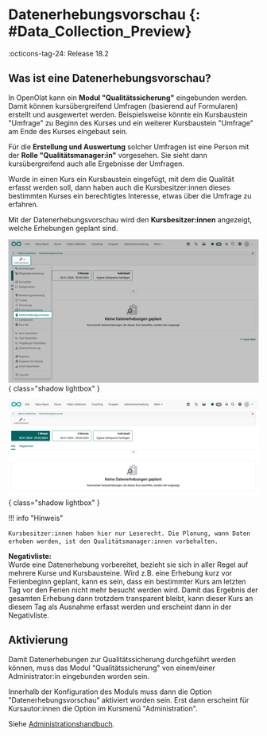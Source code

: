 # Datenerhebungsvorschau {: #Data_Collection_Preview}

:octicons-tag-24: Release 18.2


## Was ist eine Datenerhebungsvorschau?

In OpenOlat kann ein **Modul "Qualitätssicherung"** eingebunden werden. Damit können kursübergreifend Umfragen (basierend auf Formularen) erstellt und ausgewertet werden. Beispielsweise könnte ein Kursbaustein "Umfrage" zu Beginn des Kurses und ein weiterer Kursbaustein "Umfrage" am Ende des Kurses eingebaut sein.

Für die **Erstellung und Auswertung** solcher Umfragen ist eine Person mit der **Rolle "Qualitätsmanager:in"** vorgesehen. Sie sieht dann kursübergreifend auch alle Ergebnisse der Umfragen.

Wurde in einen Kurs ein Kursbaustein eingefügt, mit dem die Qualität erfasst werden soll, dann haben auch die  Kursbesitzer:innen dieses bestimmten Kurses ein berechtigtes Interesse, etwas über die Umfrage zu erfahren.

Mit der Datenerhebungsvorschau wird den **Kursbesitzer:innen** angezeigt, welche Erhebungen geplant sind.

![data_collection_preview_menu_v1_de.png](assets/data_collection_preview_menu_v1_de.png){ class="shadow lightbox" }

![data_collection_preview_v1_de.png](assets/data_collection_preview_v1_de.png){ class="shadow lightbox" }

!!! info "Hinweis"
      
    Kursbesitzer:innen haben hier nur Leserecht. Die Planung, wann Daten erhoben werden, ist den Qualitätsmanager:innen vorbehalten.

**Negativliste:**<br>
Wurde eine Datenerhebung vorbereitet, bezieht sie sich in aller Regel auf mehrere Kurse und Kursbausteine. Wird z.B. eine Erhebung kurz vor Ferienbeginn geplant, kann es sein, dass ein bestimmter Kurs am letzten Tag vor den Ferien nicht mehr besucht werden wird. Damit das Ergebnis der gesamten Erhebung dann trotzdem transparent bleibt, kann dieser Kurs an diesem Tag als Ausnahme erfasst werden und erscheint dann in der Negativliste.


## Aktivierung

Damit Datenerhebungen zur Qualitätssicherung durchgeführt werden können, muss das Modul "Qualitätssicherung" von einem/einer Administrator:in eingebunden worden sein.

Innerhalb der Konfiguration des Moduls muss dann die Option "Datenerhebungsvorschau" aktiviert worden sein. Erst dann erscheint für Kursautor:innen die Option im Kursmenü "Administration".

Siehe [Administrationshandbuch](../../manual_admin/administration/Modules_Quality_Management.de.md).

